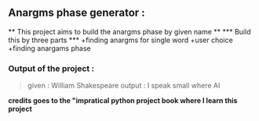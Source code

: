 ## Anargms phase generator :

** This project aims to build the anargms phase by given name **
*** Build this by three parts ***
+finding anargms for single word
+user choice
+finding anargams phase

### Output of the project :
> given :  William Shakespeare
> output : I speak small where AI

__credits goes to the "impratical python project book where I learn this project__

